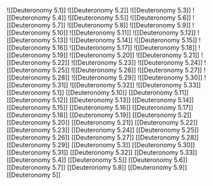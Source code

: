 ![[Deuteronomy 5.1]]
![[Deuteronomy 5.2]]
![[Deuteronomy 5.3]]
![[Deuteronomy 5.4]]
![[Deuteronomy 5.5]]
![[Deuteronomy 5.6]]
![[Deuteronomy 5.7]]
![[Deuteronomy 5.8]]
![[Deuteronomy 5.9]]
![[Deuteronomy 5.10]]
![[Deuteronomy 5.11]]
![[Deuteronomy 5.12]]
![[Deuteronomy 5.13]]
![[Deuteronomy 5.14]]
![[Deuteronomy 5.15]]
![[Deuteronomy 5.16]]
![[Deuteronomy 5.17]]
![[Deuteronomy 5.18]]
![[Deuteronomy 5.19]]
![[Deuteronomy 5.20]]
![[Deuteronomy 5.21]]
![[Deuteronomy 5.22]]
![[Deuteronomy 5.23]]
![[Deuteronomy 5.24]]
![[Deuteronomy 5.25]]
![[Deuteronomy 5.26]]
![[Deuteronomy 5.27]]
![[Deuteronomy 5.28]]
![[Deuteronomy 5.29]]
![[Deuteronomy 5.30]]
![[Deuteronomy 5.31]]
![[Deuteronomy 5.32]]
![[Deuteronomy 5.33]]
[[Deuteronomy 5.1]]
[[Deuteronomy 5.10]]
[[Deuteronomy 5.11]]
[[Deuteronomy 5.12]]
[[Deuteronomy 5.13]]
[[Deuteronomy 5.14]]
[[Deuteronomy 5.15]]
[[Deuteronomy 5.16]]
[[Deuteronomy 5.17]]
[[Deuteronomy 5.18]]
[[Deuteronomy 5.19]]
[[Deuteronomy 5.2]]
[[Deuteronomy 5.20]]
[[Deuteronomy 5.21]]
[[Deuteronomy 5.22]]
[[Deuteronomy 5.23]]
[[Deuteronomy 5.24]]
[[Deuteronomy 5.25]]
[[Deuteronomy 5.26]]
[[Deuteronomy 5.27]]
[[Deuteronomy 5.28]]
[[Deuteronomy 5.29]]
[[Deuteronomy 5.3]]
[[Deuteronomy 5.30]]
[[Deuteronomy 5.31]]
[[Deuteronomy 5.32]]
[[Deuteronomy 5.33]]
[[Deuteronomy 5.4]]
[[Deuteronomy 5.5]]
[[Deuteronomy 5.6]]
[[Deuteronomy 5.7]]
[[Deuteronomy 5.8]]
[[Deuteronomy 5.9]]
[[Deuteronomy 5]]
